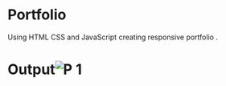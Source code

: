 # Portfolio
Using HTML CSS and JavaScript creating responsive portfolio .
# Output![P 1](https://github.com/nasim8423/Portfolio/assets/124512199/d8bd3481-6ff3-42c7-8150-2385b86b705e)
